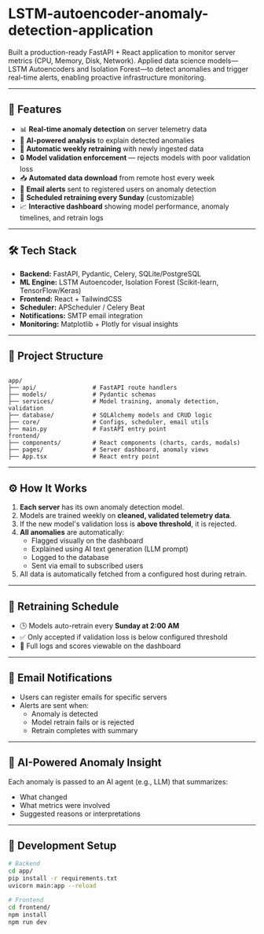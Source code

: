 # LSTM-autoencoder-anomaly-detection-application
Built a production-ready FastAPI + React application to monitor server metrics (CPU, Memory, Disk, Network). Applied data science models—LSTM Autoencoders and Isolation Forest—to detect anomalies and trigger real-time alerts, enabling proactive infrastructure monitoring.


---

## 🚀 Features

- 📊 **Real-time anomaly detection** on server telemetry data
- 🧠 **AI-powered analysis** to explain detected anomalies
- 🔁 **Automatic weekly retraining** with newly ingested data
- 🔒 **Model validation enforcement** — rejects models with poor validation loss
- 📥 **Automated data download** from remote host every week
- 📧 **Email alerts** sent to registered users on anomaly detection
- 📅 **Scheduled retraining every Sunday** (customizable)
- 📈 **Interactive dashboard** showing model performance, anomaly timelines, and retrain logs

---

## 🛠️ Tech Stack

- **Backend:** FastAPI, Pydantic, Celery, SQLite/PostgreSQL
- **ML Engine:** LSTM Autoencoder, Isolation Forest (Scikit-learn, TensorFlow/Keras)
- **Frontend:** React + TailwindCSS
- **Scheduler:** APScheduler / Celery Beat
- **Notifications:** SMTP email integration
- **Monitoring:** Matplotlib + Plotly for visual insights

---

## 🧱 Project Structure

```

app/
├── api/                # FastAPI route handlers
├── models/             # Pydantic schemas
├── services/           # Model training, anomaly detection, validation
├── database/           # SQLAlchemy models and CRUD logic
├── core/               # Configs, scheduler, email utils
├── main.py             # FastAPI entry point
frontend/
├── components/         # React components (charts, cards, modals)
├── pages/              # Server dashboard, anomaly views
├── App.tsx             # React entry point

````

---

## ⚙️ How It Works

1. **Each server** has its own anomaly detection model.
2. Models are trained weekly on **cleaned, validated telemetry data**.
3. If the new model's validation loss is **above threshold**, it is rejected.
4. **All anomalies** are automatically:
   - Flagged visually on the dashboard
   - Explained using AI text generation (LLM prompt)
   - Logged to the database
   - Sent via email to subscribed users
5. All data is automatically fetched from a configured host during retrain.

---

## 📅 Retraining Schedule

- 🕒 Models auto-retrain every **Sunday at 2:00 AM**
- ✅ Only accepted if validation loss is below configured threshold
- 🔁 Full logs and scores viewable on the dashboard

---

## 📧 Email Notifications

- Users can register emails for specific servers
- Alerts are sent when:
  - Anomaly is detected
  - Model retrain fails or is rejected
  - Retrain completes with summary

---

## 🧠 AI-Powered Anomaly Insight

Each anomaly is passed to an AI agent (e.g., LLM) that summarizes:
- What changed
- What metrics were involved
- Suggested reasons or interpretations

---

## 🧪 Development Setup

```bash
# Backend
cd app/
pip install -r requirements.txt
uvicorn main:app --reload

# Frontend
cd frontend/
npm install
npm run dev
````


